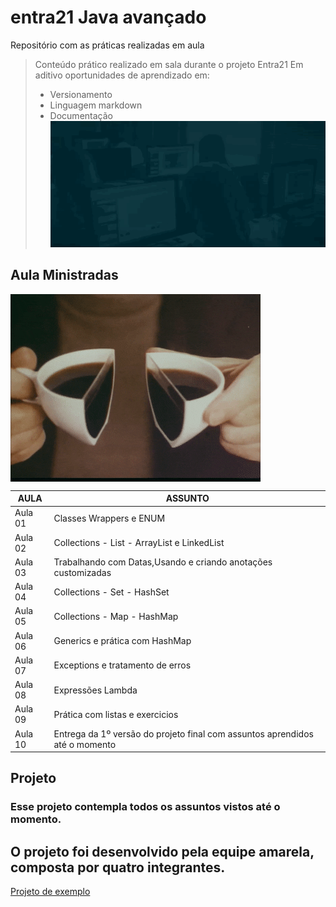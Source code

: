 # entra21 Java avançado
Repositório com as práticas realizadas em aula  

> Conteúdo prático realizado em sala durante o projeto Entra21
> Em aditivo oportunidades de aprendizado em:
> - Versionamento
> - Linguagem markdown
> - Documentação
![Gif Entra21](./entra21.gif)

## Aula Ministradas

<img align="center" src="./giphy.gif" width="400 " height="300">

| AULA | ASSUNTO |
|------|---------|
|Aula 01 |Classes Wrappers e ENUM  
|Aula 02 |Collections - List - ArrayList e LinkedList  
|Aula 03 |Trabalhando com Datas,Usando e criando anotações customizadas
|Aula 04 |Collections - Set - HashSet
|Aula 05 |Collections - Map - HashMap
|Aula 06 |Generics e prática com HashMap
|Aula 07 |Exceptions e tratamento de erros
|Aula 08 |Expressões Lambda
|Aula 09 |Prática com listas e exercicios
|Aula 10 |Entrega da 1º versão do projeto final com assuntos aprendidos até o momento

## Projeto 

### Esse projeto contempla todos os assuntos vistos até o momento.
## O projeto foi desenvolvido pela equipe amarela, composta por quatro integrantes. 

[Projeto de exemplo](https://github.com/lucascagostinho/entra21-projeto-2022/tree/agil-logica-poo-avancado)